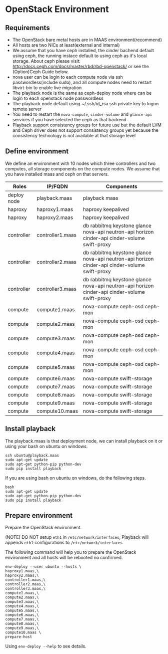 # OpenStack Environment

## Requirements

* The OpenStack bare metal hosts are in MAAS environment(recommend)
* All hosts are two NICs at least(external and internal)
* We assume that you have ceph installed, the cinder bachend default using ceph, the running instace default to using ceph as it's local storage. About ceph please visit: http://docs.ceph.com/docs/master/rbd/rbd-openstack/ or see the (Option)Ceph Guide below.
* nova user can be login to each compute node via ssh passwordless(include sudo), and all compute nodes need to restart libvirt-bin to enable live migration
* The playback node is the same as ceph-deploy node where can be login to each openstack node passwordless
* The playback node default using ~/.ssh/id_rsa ssh private key to logon remote server
* You need to restart the `nova-compute`, `cinder-volume` and `glance-api` services if you have selected the ceph as that backend
* Playback support consistency groups for future use but the default LVM and Ceph driver does not support consistency groups yet because the consistency technology is not available at that storage level

## Define environment

We define an environment with 10 nodes which three controllers and two computes, all storage components on the compute nodes. We assume that you have installed maas and ceph on that servers.

| Roles         | IP/FQDN           | Components                                                                                    |
| ------------- | ----------------- | --------------------------------------------------------------------------------------------- |
| deploy node   | playback.maas     | playback maas                                                                                 |
| haproxy       | haproxy1.maas     | haproxy keepalived                                                                            |
| haproxy       | haproxy2.maas     | haproxy keepalived                                                                            |
| controller    | controller1.maas  | db rabbitmq keystone glance nova-api neutron-api horizon cinder-api cinder-volume swift-proxy |
| controller    | controller2.maas  | db rabbitmq keystone glance nova-api neutron-api horizon cinder-api cinder-volume swift-proxy |
| controller    | controller3.maas  | db rabbitmq keystone glance nova-api neutron-api horizon cinder-api cinder-volume swift-proxy |
| compute       | compute1.maas     | nova-compute ceph-osd ceph-mon                                                                |
| compute       | compute2.maas     | nova-compute ceph-osd ceph-mon                                                                |
| compute       | compute3.maas     | nova-compute ceph-osd ceph-mon                                                                |
| compute       | compute4.maas     | nova-compute ceph-osd ceph-mon                                                                |
| compute       | compute5.maas     | nova-compute ceph-osd ceph-mon                                                                |
| compute       | compute6.maas     | nova-compute swift-storage                                                                    |
| compute       | compute7.maas     | nova-compute swift-storage                                                                    |
| compute       | compute8.maas     | nova-compute swift-storage                                                                    |
| compute       | compute9.maas     | nova-compute swift-storage                                                                    |
| compute       | compute10.maas    | nova-compute swift-storage                                                                    |

## Install playback

The playback.maas is that deployment node, we can install playback on it or using your bash on ubuntu on windows.

    ssh ubuntu@playback.maas
    sudo apt-get update
    sudo apt-get python-pip python-dev
    sudo pip install playback

If you are using bash on ubuntu on windows, do the following steps.

    bash
    sudo apt-get update
    sudo apt-get python-pip python-dev
    sudo pip install playback

## Prepare environment

Prepare the OpenStack environment.

(NOTE) DO NOT setup `eth1` in `/etc/network/interfaces`, Playback will appends `eth1` configurations to `/etc/network/interfaces`.

The following command will help you to prepare the OpenStack environment and all hosts will be rebooted no confirmed.

    env-deploy --user ubuntu --hosts \
    haproxy1.maas,\
    haproxy2.maas,\
    controller1.maas,\
    controller2.maas,\
    controller3.maas,\
    compute1.maas,\
    compute2.maas,\
    compute3.maas,\
    compute4.maas,\
    compute5.maas,\
    compute6.maas,\
    compute7.maas,\
    compute8.maas,\
    compute9.maas,\
    compute10.maas \
    prepare-host

Using `env-deploy --help` to see details.
